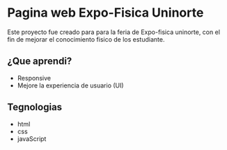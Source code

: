 # Pagina web Expo-Fisica Uninorte

Este proyecto fue creado para para la feria de Expo-fisica uninorte, con el fin de mejorar el conocimiento fisico de los estudiante.

## ¿Que aprendi?

- Responsive
- Mejore la experiencia de usuario (UI)

## Tegnologias

- html
- css
- javaScript
